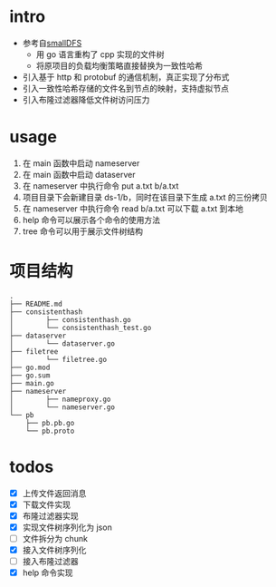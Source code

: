 # intro

* 参考自[smallDFS](https://github.com/oneman233/smallDFS)
    * 用 go 语言重构了 cpp 实现的文件树
    * 将原项目的负载均衡策略直接替换为一致性哈希
* 引入基于 http 和 protobuf 的通信机制，真正实现了分布式
* 引入一致性哈希存储的文件名到节点的映射，支持虚拟节点
* 引入布隆过滤器降低文件树访问压力

# usage

1. 在 main 函数中启动 nameserver
2. 在 main 函数中启动 dataserver
3. 在 nameserver 中执行命令 put a.txt b/a.txt
4. 项目目录下会新建目录 ds-1/b，同时在该目录下生成 a.txt 的三份拷贝
5. 在 nameserver 中执行命令 read b/a.txt 可以下载 a.txt 到本地
6. help 命令可以展示各个命令的使用方法
7. tree 命令可以用于展示文件树结构

# 项目结构
```text
.
├── README.md
├── consistenthash
│        ├── consistenthash.go
│        └── consistenthash_test.go
├── dataserver
│        └── dataserver.go
├── filetree
│        └── filetree.go
├── go.mod
├── go.sum
├── main.go
├── nameserver
│        ├── nameproxy.go
│        └── nameserver.go
└── pb
    ├── pb.pb.go
    └── pb.proto
```

# todos

- [x] 上传文件返回消息
- [x] 下载文件实现
- [x] 布隆过滤器实现
- [x] 实现文件树序列化为 json
- [ ] 文件拆分为 chunk
- [x] 接入文件树序列化
- [ ] 接入布隆过滤器
- [x] help 命令实现
